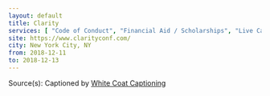 ```yaml
---
layout: default
title: Clarity
services: [ "Code of Conduct", "Financial Aid / Scholarships", "Live Captioning", "Mobility Access", "Service Animals Welcome", "Accessibility Fund / Pledge / Statement" ]
site: https://www.clarityconf.com/
city: New York City, NY
from: 2018-12-11
to: 2018-12-13
---
```


Source(s): Captioned by [White Coat Captioning](http://www.whitecoatcaptioning.com/)